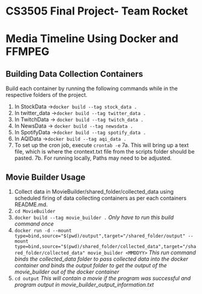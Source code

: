 # CS3505 Final Project- Team Rocket
# Media Timeline Using Docker and FFMPEG

## Building Data Collection Containers
Build each container by running the following commands while in the respective folders of the project. 
1. In StockData ->`docker build --tag stock_data .`
2. In twitter_data ->`docker build --tag twitter_data .`
3. In TwitchData -> `docker build --tag twitch_data .`
4. In NewsData -> `docker build --tag newsdata .`
5. In SpotifyData ->`docker build --tag spotify_data .`
6. In AQIData ->`docker build --tag aqi_data .`
7. To set up the cron job, execute `crontab -e`
  7a. This will bring up a text file, which is where the crontext.txt file from the scripts folder should be pasted. 
  7b. For running locally, Paths may need to be adjusted. 

## Movie Builder Usage
1. Collect data in MovieBuilder/shared_folder/collected_data using scheduled firing of data collecting containers as per each containers README.md.
2. `cd MovieBuilder`
3. `docker build --tag movie_builder .` *Only have to run this build command once*
4. `docker run -d --mount type=bind,source="$(pwd)/output",target="/shared_folder/output" --mount type=bind,source="$(pwd)/shared_folder/collected_data",target="/shared_folder/collected_data" movie_builder <MMDDYY>`
*This run command binds the collected_data folder to pass collected data into the docker container and binds the output folder to get the output of the movie_builder out of the docker container*
5. `cd output` *This will contain a movie if the program was successful and program output in movie_builder_output_information.txt*

